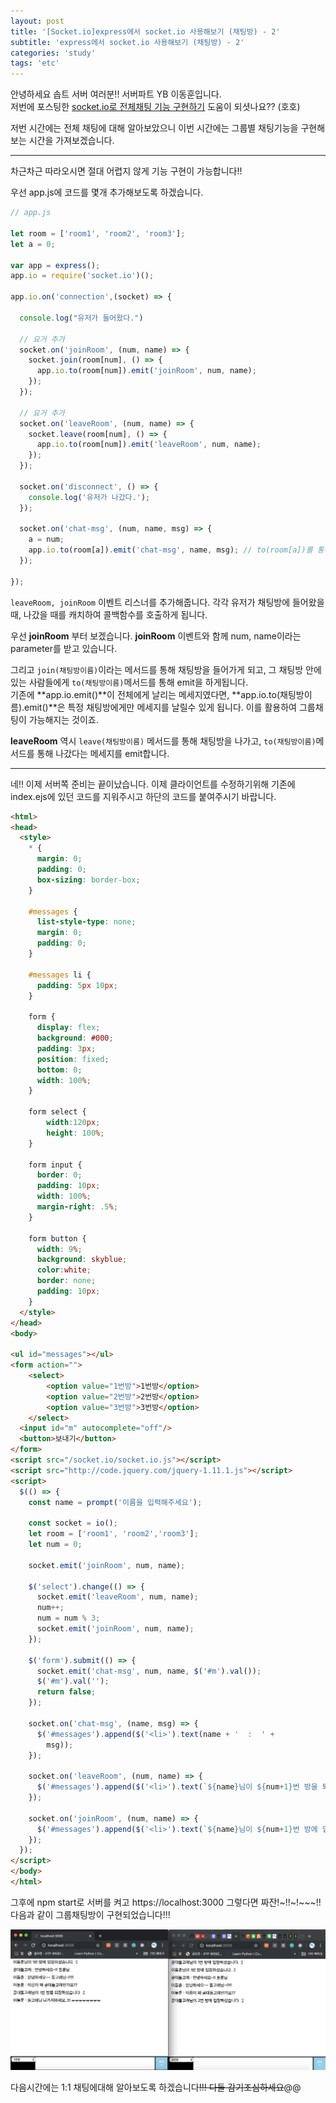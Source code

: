 ```yaml
---
layout: post
title: '[Socket.io]express에서 socket.io 사용해보기 (채팅방) - 2'
subtitle: 'express에서 socket.io 사용해보기 (채팅방) - 2'
categories: 'study'
tags: 'etc'
---
```


안녕하세요 솝트 서버 여러분!! 서버파트 YB 이동훈입니다.  
저번에 포스팅한 [socket.io로 전체채팅 기능 구현하기](https://donghunee.github.io/study/2019/12/09/socket/) 도움이 되셧나요?? (호호)

저번 시간에는 전체 채팅에 대해 알아보았으니 이번 시간에는 그룹별 채팅기능을 구현해보는 시간을 가져보겠습니다.

---

차근차근 따라오시면 절대 어렵지 않게 기능 구현이 가능합니다!! 

우선 app.js에 코드를 몇개 추가해보도록 하겠습니다.

```js
// app.js

let room = ['room1', 'room2', 'room3'];
let a = 0;

var app = express();
app.io = require('socket.io')();

app.io.on('connection',(socket) => {

  console.log("유저가 들어왔다.")

  // 요거 추가
  socket.on('joinRoom', (num, name) => {
    socket.join(room[num], () => {
      app.io.to(room[num]).emit('joinRoom', num, name);
    });
  });

  // 요거 추가
  socket.on('leaveRoom', (num, name) => {
    socket.leave(room[num], () => {
      app.io.to(room[num]).emit('leaveRoom', num, name);
    });
  });

  socket.on('disconnect', () => {
    console.log('유저가 나갔다.');
  });

  socket.on('chat-msg', (num, name, msg) => {
    a = num;
    app.io.to(room[a]).emit('chat-msg', name, msg); // to(room[a])를 통해 그룹에게만 메세지를 날린다.
  });

});
```

``leaveRoom, joinRoom`` 이벤트 리스너를 추가해줍니다. 각각 유저가 채팅방에 들어왔을 때, 나갔을 때를 캐치하여 콜백함수를 호출하게 됩니다. 

우선 **joinRoom** 부터 보겠습니다. **joinRoom** 이벤트와 함께 num, name이라는 parameter를 받고 있습니다.

그리고 ``join(채팅방이름)``이라는 메서드를 통해 채팅방을 들어가게 되고, 그 채팅방 안에 있는 사람들에게 ``to(채팅방이름)``메서드를 통해 emit을 하게됩니다.  
기존에 **app.io.emit()**이 전체에게 날리는 메세지였다면, **app.io.to(채팅방이름).emit()**은 특정 채팅방에게만 메세지를 날릴수 있게 됩니다. 이를 활용하여 그룹채팅이 가능해지는 것이죠.

**leaveRoom** 역시 ``leave(채팅방이름)`` 메서드를 통해 채팅방을 나가고, ``to(채팅방이름)``메서드를 통해 나갔다는 메세지를 emit합니다.

---

네!! 이제 서버쪽 준비는 끝이났습니다. 이제 클라이언트를 수정하기위해 기존에 index.ejs에 있던 코드를 지워주시고 하단의 코드를 붙여주시기 바랍니다.



```html
<html>
<head>
  <style>
    * {
      margin: 0;
      padding: 0;
      box-sizing: border-box;
    }

    #messages {
      list-style-type: none;
      margin: 0;
      padding: 0;
    }
  
    #messages li {
      padding: 5px 10px;
    }

    form {
      display: flex;
      background: #000;
      padding: 3px;
      position: fixed;
      bottom: 0;
      width: 100%;
    }

    form select {
        width:120px;
        height: 100%;
    }

    form input {
      border: 0;
      padding: 10px;
      width: 100%;
      margin-right: .5%;
    }

    form button {
      width: 9%;
      background: skyblue;
      color:white;
      border: none;
      padding: 10px;
    }
  </style>
</head>
<body>

<ul id="messages"></ul>
<form action="">
    <select>
        <option value="1번방">1번방</option>
        <option value="2번방">2번방</option>
        <option value="3번방">3번방</option>
    </select>
  <input id="m" autocomplete="off"/>
  <button>보내기</button>
</form>
<script src="/socket.io/socket.io.js"></script>
<script src="http://code.jquery.com/jquery-1.11.1.js"></script>
<script>
  $(() => {
    const name = prompt('이름을 입력해주세요');

    const socket = io();
    let room = ['room1', 'room2','room3'];
    let num = 0;

    socket.emit('joinRoom', num, name);

    $('select').change(() => {
      socket.emit('leaveRoom', num, name);
      num++;
      num = num % 3;
      socket.emit('joinRoom', num, name);
    });

    $('form').submit(() => {
      socket.emit('chat-msg', num, name, $('#m').val());
      $('#m').val('');
      return false;
    });

    socket.on('chat-msg', (name, msg) => {
      $('#messages').append($('<li>').text(name + '  :  ' +
        msg));
    });

    socket.on('leaveRoom', (num, name) => {
      $('#messages').append($('<li>').text(`${name}님이 ${num+1}번 방을 퇴장하셨습니다. :[`));
    });

    socket.on('joinRoom', (num, name) => {
      $('#messages').append($('<li>').text(`${name}님이 ${num+1}번 방에 입장하셨습니다. :]`));
    });
  });
</script>
</body>
</html>
```

그후에 npm start로 서버를 켜고 https://localhost:3000 그렇다면 짜잔!~!!~!~~~!! 다음과 같이 그룹채팅방이 구현되었습니다!!! 

![ex_screenshot](/assets/img/posts/socket22.png)

다음시간에는 1:1 채팅에대해 알아보도록 하겠습니다~~!!! 다들 감기조심하세요~~@@ 


